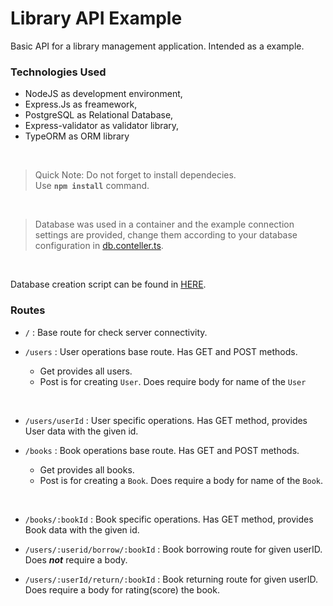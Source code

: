 # Library API Example

<p> Basic API for a library management application. Intended as a example. </p>
  

### Technologies Used

* NodeJS as development environment,
* Express.Js as freamework,
* PostgreSQL as Relational Database,
* Express-validator as validator library,
* TypeORM as ORM library
  
<br>

> Quick Note: Do not forget to install dependecies.  
Use **`npm install`** command. 

<br>

> Database was used in a container and the example connection settings are provided, change them according to your database configuration in [db.conteller.ts](/src/db/db.controller.ts).

<br>

Database creation script can be found in [HERE](/DDL.sql).

### Routes  

* `/` : Base route for check server connectivity.  

* `/users` : User operations base route. Has GET and POST methods.
    * Get provides all users.   
    * Post is for creating ``User``. Does require body for name of the ``User``

<br>

* `/users/userId` : User specific operations. Has GET method, provides User data with the given id.

* `/books` : Book operations base route. Has GET and POST methods. 

    * Get provides all books.
    * Post is for creating a ``Book``. Does require a body for name of the ``Book``.

<br>

* `/books/:bookId` : Book specific operations. Has GET method, provides Book data with the given id.

* `/users/:userid/borrow/:bookId` : Book borrowing route for given userID. Does ***not*** require a body.

* `/users/:userId/return/:bookId` : Book returning route for given userID. Does require a body for rating(score) the book.
